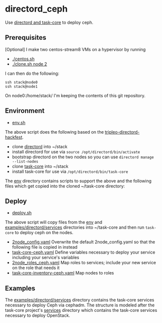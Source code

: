 # directord_ceph

Use [directord and task-core](https://github.com/Directord) to deploy ceph.

## Prerequisites

[Optional] I make two centos-stream8 VMs on a hypervisor by running
- [./centos.sh](https://github.com/fultonj/tripleo-laptop/blob/master/centos.sh)
- [./clone.sh node 2](https://github.com/fultonj/tripleo-laptop/blob/master/clone.sh)

I can then do the following:
```
ssh stack@node0
ssh stack@node1
```
On node0:/home/stack/ I'm keeping the contents of this git repository.

## Environment

- [env.sh](env.sh)

The above script does the following based on the
[tripleo-directord-hackfest](https://etherpad.opendev.org/p/tripleo-directord-hackfest).

- clone [directord](https://github.com/directord/directord) into ~/stack
- install directord for use via `source /opt/directord/bin/activate`
- bootstrap directord on the two nodes so you can use `directord manage --list-nodes`
- clone [task-core](https://github.com/directord/task-core) into ~/stack
- install task-core for use via `/opt/directord/bin/task-core`

The [env](env) directory contains scripts to support the above and the
following files which get copied into the cloned ~/task-core directory:

## Deploy

- [deploy.sh](deploy.sh)

The above script will copy files from the [env](env) and
[examples/directord/services](examples/directord/services)
directories into ~/task-core and then run `task-core` to
deploy ceph on the nodes.

- [2node_config.yaml](env/2node_config.yaml)
Overwrite the default 2node_config.yaml so that the following file is copied in instead
- [task-core-ceph.yaml](env/task-core-ceph.yaml)
Define variables necessary to deploy your service including your service's variables
- [2node_roles_ceph.yaml](env/2node_roles_ceph.yaml)
Map roles to services; include your new service on the role that needs it
- [task-core-inventory-ceph.yaml](env/task-core-inventory-ceph.yaml)
Map nodes to roles


## Examples

The [examples/directord/services](examples/directord/services)
directory contains the task-core services necessary to deploy Ceph via
cephadm. The structure is modeled after the task-core project's
[services](https://github.com/directord/task-core/tree/main/examples/directord/services)
directory which contains the task-core services necessary to deploy
OpenStack.
